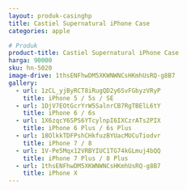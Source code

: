 ```yaml
---
layout: produk-casinghp
title: Castiel Supernatural iPhone Case
categories: apple

# Produk
product-title: Castiel Supernatural iPhone Case
harga: 90000
sku: hn-5020
image-drive: 1thsENFhwDM5XKWNWNCsHKmhUsRQ-g8B7
gallery:
  - url: 1zCL_yjByRCT8iRugQD2y6SvFGbyzVRyP
    title: iPhone 5 / 5s / SE
  - url: 1DjV7EOtGcrYrW5SalnrCB7RgTBElL6tY
    title: iPhone 6 / 6s
  - url: 1X6zqcY6SPS6YTcylnpI6IXCzrATs2PIX
    title: iPhone 6 Plus / 6s Plus
  - url: 18OlkkTDFPshCHkfuzBYUacMUCuTiodvr
    title: iPhone 7 / 8
  - url: 1V-Pe5Mqx12VRBYIUC1TG74kGLmuj4bQQ
    title: iPhone 7 Plus / 8 Plus
  - url: 1thsENFhwDM5XKWNWNCsHKmhUsRQ-g8B7
    title: iPhone X
---
```

